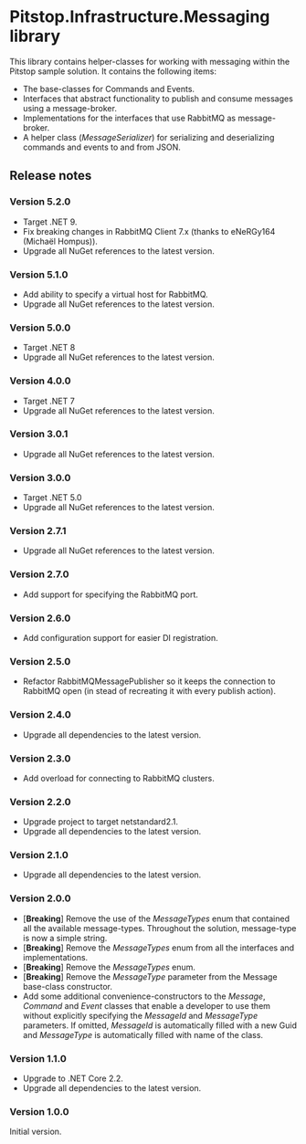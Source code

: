 # Pitstop.Infrastructure.Messaging library
This library contains helper-classes for working with messaging within the Pitstop sample solution. It contains the following items:

- The base-classes for Commands and Events.
- Interfaces that abstract functionality to publish and consume messages using a message-broker. 
- Implementations for the interfaces that use RabbitMQ as message-broker.
- A helper class (_MessageSerializer_) for serializing and deserializing commands and events to and from JSON.

## Release notes

### Version 5.2.0
- Target .NET 9.
- Fix breaking changes in RabbitMQ Client 7.x (thanks to eNeRGy164 (Michaël Hompus)).
- Upgrade all NuGet references to the latest version.

### Version 5.1.0
- Add ability to specify a virtual host for RabbitMQ.
- Upgrade all NuGet references to the latest version.

### Version 5.0.0
- Target .NET 8
- Upgrade all NuGet references to the latest version.

### Version 4.0.0
- Target .NET 7
- Upgrade all NuGet references to the latest version.

### Version 3.0.1
- Upgrade all NuGet references to the latest version.

### Version 3.0.0
- Target .NET 5.0
- Upgrade all NuGet references to the latest version.

### Version 2.7.1
- Upgrade all NuGet references to the latest version.

### Version 2.7.0
- Add support for specifying the RabbitMQ port.

### Version 2.6.0
- Add configuration support for easier DI registration.

### Version 2.5.0
- Refactor RabbitMQMessagePublisher so it keeps the connection to RabbitMQ open (in stead of recreating it with every publish action).

### Version 2.4.0
- Upgrade all dependencies to the latest version.
 
### Version 2.3.0
- Add overload for connecting to RabbitMQ clusters.

### Version 2.2.0
- Upgrade project to target netstandard2.1.
- Upgrade all dependencies to the latest version.

### Version 2.1.0
- Upgrade all dependencies to the latest version.

### Version 2.0.0
- [**Breaking**] Remove the use of the _MessageTypes_ enum that contained all the available message-types. Throughout the solution, message-type is now a simple string.
- [**Breaking**] Remove the _MessageTypes_ enum from all the interfaces and implementations.
- [**Breaking**] Remove the _MessageTypes_ enum.
- [**Breaking**] Remove the _MessageType_ parameter from the Message base-class constructor. 
- Add some additional convenience-constructors to the _Message_, _Command_ and _Event_ classes that enable a developer to use them without explicitly specifying the _MessageId_ and _MessageType_ parameters. If omitted, _MessageId_ is automatically filled with a new Guid and _MessageType_ is automatically filled with name of the class.

### Version 1.1.0
- Upgrade to .NET Core 2.2.
- Upgrade all dependencies to the latest version.

### Version 1.0.0
Initial version. 